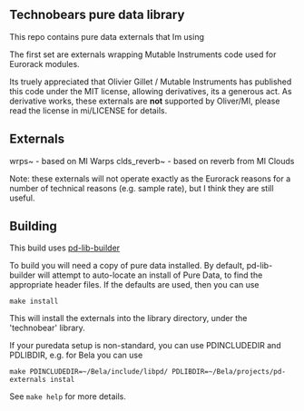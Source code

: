 ## Technobears pure data library ##
This repo contains pure data externals that Im using


The first set are externals wrapping Mutable Instruments code used for Eurorack modules. 

Its truely appreciated that Olivier Gillet / Mutable Instruments has published this code under the MIT license, allowing derivatives, its a generous act.
As derivative works, these externals are **not** supported by Oliver/MI, please read the license in mi/LICENSE for details.

## Externals ##
wrps~ - based on MI Warps 
clds_reverb~ - based on reverb from MI Clouds

Note: these externals will not operate exactly as the Eurorack reasons for a number of technical reasons (e.g. sample rate), but I think they are still useful.

## Building ##
This build uses [pd-lib-builder](https://github.com/pure-data/pd-lib-builder/)

To build you will need a copy of pure data installed.
By default, pd-lib-builder will attempt to auto-locate an install of Pure Data, to find the appropriate header files.
If the defaults are used, then you can use

    make install 

This will install the externals into the library directory, under the 'technobear' library.

If your puredata setup is non-standard, you can use PDINCLUDEDIR and PDLIBDIR, e.g. for Bela you can use

	make PDINCLUDEDIR=~/Bela/include/libpd/ PDLIBDIR=~/Bela/projects/pd-externals instal


See `make help` for more details.
